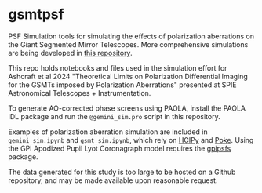 # gsmtpsf
PSF Simulation tools for simulating the effects of polarization aberrations on the Giant Segmented Mirror Telescopes. More comprehensive simulations are being developed in [this repository](https://github.com/Jashcraf/polarization-gsmts-II). 

This repo holds notebooks and files used in the simulation effort for Ashcraft et al 2024 "Theoretical Limits on Polarization Differential Imaging for the GSMTs imposed by Polarization Aberrations" presented at SPIE Astronomical Telescopes + Instrumentation.

To generate AO-corrected phase screens using PAOLA, install the PAOLA IDL package and run the `@gemini_sim.pro` script in this repository.

Examples of polarization aberration simulation are included in `gemini_sim.ipynb` and `gsmt_sim.ipynb`, which rely on [HCIPy](https://github.com/ehpor/hcipy) and [Poke](https://github.com/Jashcraf/poke). Using the GPI Apodized Pupil Lyot Coronagraph model requires the [gpipsfs](https://github.com/geminiplanetimager/gpipsfs) package.

The data generated for this study is too large to be hosted on a Github repository, and may be made available upon reasonable request.
